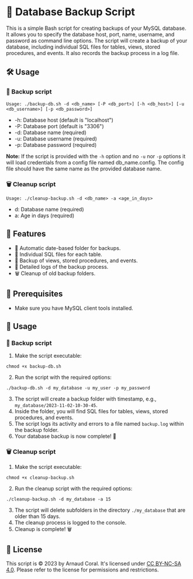 # 🚀 Database Backup Script

This is a simple Bash script for creating backups of your MySQL database. It allows you to specify the database host, port, name, username, and password as command line options. The script will create a backup of your database, including individual SQL files for tables, views, stored procedures, and events. It also records the backup process in a log file.

## 🛠️ Usage

### 💾 Backup script

```shell
Usage: ./backup-db.sh -d <db_name> [-P <db_port>] [-h <db_host>] [-u <db_username>] [-p <db_password>]
```
- -h: Database host (default is "localhost")
- -P: Database port (default is "3306")
- -d: Database name (required)
- -u: Database username (required)
- -p: Database password (required)

**Note:** If the script is provided with the `-h` option and no `-u` nor `-p` options it will load credentials from a config file named db_name.config. The config file should have the same name as the provided database name.

### 🗑️ Cleanup script

```shell
Usage: ./cleanup-backup.sh -d <db_name> -a <age_in_days>
```
- d: Database name (required)
- a: Age in days (required)

## 🔎 Features
- 📅 Automatic date-based folder for backups.
- 📂 Individual SQL files for each table.
- 👀 Backup of views, stored procedures, and events.
- 📝 Detailed logs of the backup process.
- 🗑️ Cleanup of old backup folders.

## 🧰 Prerequisites
- Make sure you have MySQL client tools installed.

## 🚴 Usage

### 💾 Backup script

1. Make the script executable:
```shell
chmod +x backup-db.sh
```
2. Run the script with the required options:
```shell
./backup-db.sh -d my_database -u my_user -p my_password
```
3. The script will create a backup folder with timestamp, e.g., `my_database/2023-11-02-10-30-45`.
4. Inside the folder, you will find SQL files for tables, views, stored procedures, and events.
5. The script logs its activity and errors to a file named `backup.log` within the backup folder.
6. Your database backup is now complete! 🎉

### 🗑️ Cleanup script

1. Make the script executable:
```shell
chmod +x cleanup-backup.sh
```
2. Run the cleanup script with the required options:
```shell
./cleanup-backup.sh -d my_database -a 15
```
3. The script will delete subfolders in the directory `./my_database` that are older than 15 days.
4. The cleanup process is logged to the console.
5. Cleanup is complete! 🗑️

## 📜 License

This script is © 2023 by Arnaud Coral. It's licensed under [CC BY-NC-SA 4.0](https://creativecommons.org/licenses/by-nc-sa/4.0/). Please refer to the license for permissions and restrictions.
